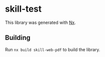 # skill-test

This library was generated with [Nx](https://nx.dev).

## Building

Run `nx build skill-web-pdf` to build the library.
